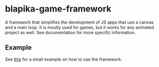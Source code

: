 # blapika-game-framework
A framework that simplifies the development of JS apps that use a canvas and a main loop. It is mostly used for games, but it works for any animated project as well.
See documentation for more specific information.

## Example

See [this](https://github.com/KelianB/blapika-game-framework/blob/master/example.html) for a small example on how to use the framework.
